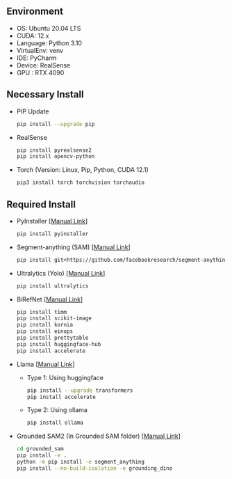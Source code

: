 ## Environment

- OS: Ubuntu 20.04 LTS
- CUDA: 12.x
- Language: Python 3.10
- VirtualEnv: venv
- IDE: PyCharm
- Device: RealSense
- GPU : RTX 4090

## Necessary Install

- PIP Update
  ```bash
  pip install --upgrade pip
  ```

- RealSense
  ```bash
  pip install pyrealsense2
  pip install opencv-python
  ```

- Torch (Version: Linux, Pip, Python, CUDA 12.1)
  ```bash
  pip3 install torch torchvision torchaudio
  ```

## Required Install

- PyInstaller [[Manual Link](https://pyinstaller.org/en/stable/)]
  ```bash
  pip install pyinstaller
  ```
  
- Segment-anything (SAM) [[Manual Link](https://github.com/facebookresearch/segment-anything)]
  ```bash
  pip install git+https://github.com/facebookresearch/segment-anything.git
  ```

- Ultralytics (Yolo) [[Manual Link](https://github.com/ultralytics/ultralytics)]
  ```bash
  pip install ultralytics
  ```

- BiRefNet [[Manual Link](https://huggingface.co/ZhengPeng7/BiRefNet)]
  ```bash
  pip install timm
  pip install scikit-image
  pip install kornia
  pip install einops
  pip install prettytable
  pip install huggingface-hub
  pip install accelerate
  ```

- Llama [[Manual Link](https://github.com/meta-llama)]
  - Type 1: Using huggingface
    ```bash
    pip install --upgrade transformers
    pip install accelerate
    ```
  - Type 2: Using ollama
    ```bash
    pip install ollama
    ```
  
- Grounded SAM2 (In Grounded SAM folder) [[Manual Link](https://github.com/IDEA-Research/Grounded-SAM-2)]
  ```bash
  cd grounded_sam
  pip install -e .
  python -m pip install -e segment_anything
  pip install --no-build-isolation -e grounding_dino
  ```